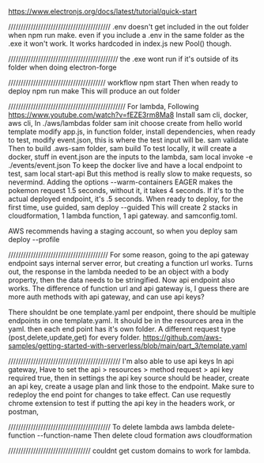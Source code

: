 https://www.electronjs.org/docs/latest/tutorial/quick-start

/////////////////////////////////////////
.env doesn't get included in the out folder when npm run make. even if you include a .env in the same folder as the .exe it won't work. It works hardcoded in index.js new Pool() though.


////////////////////////////////////////////
the .exe wont run if it's outside of its folder when doing electron-forge

///////////////////////////////////////
workflow
    npm start
Then when ready to deploy
    npm run make
This will produce an out folder

///////////////////////////////////////////////
For lambda, Following
https://www.youtube.com/watch?v=fEZE3rm8Ma8
Install sam cli, docker, aws cli, 
In ./aws/lambdas folder
    sam init
choose create from hello world template
modify app.js, in function folder, install dependencies, when ready to test, modify event.json, this is where the test input will be.
    sam validate
Then to build .aws-sam folder,
    sam build 
To test locally, it will create a docker, stuff in event.json are the inputs to the lambda,
    sam local invoke -e ./events/event.json
To keep the docker live and have a local endpoint to test,
    sam local start-api
But this method is really slow to make requests, so nevermind. Adding the options
    --warm-containers EAGER 
makes the pokemon request 1.5 seconds, without it, it takes 4 seconds. If it's to the actual deployed endpoint, it's .5 seconds.
When ready to deploy, for the first time, use guided,
    sam deploy --guided
This will create 2 stacks in cloudformation, 1 lambda function, 1 api gateway. and samconfig.toml.

AWS recommends having a staging account, so when you deploy
    sam deploy --profile <staging>

////////////////////////////////////////
For some reason, going to the api gateway endpoint says internal server error, but creating a function url works.
Turns out, the response in the lambda needed to be an object with a body property, then the data needs to be stringified. Now api endpoint also works. The difference of function url and api gateway is, I guess there are more auth methods with api gateway, and can use api keys?

There shouldnt be one template.yaml per endpoint, there should be multiple endpoints in one template.yaml. It should be in the resources area in the yaml. then each end point has it's own folder. A different request type (post,delete,update,get) for every folder.
https://github.com/aws-samples/getting-started-with-serverless/blob/main/part_3/template.yaml

/////////////////////////////////////////////
I'm also able to use api keys
In api gateway, Have to set the api > resources > method request > api key required true,
then in settings the api key source should be header, create an api key, create a usage plan and link those to the endpoint. Make sure to redeploy the end point for changes to take effect.
Can use requestly chrome extension to test if putting the api key in the headers work, or postman,


/////////////////////////////////////////
To delete lambda
    aws lambda delete-function --function-name <function name>
Then delete cloud formation
    aws cloudformation 

/////////////////////////////////
couldnt get custom domains to work for lambda.
